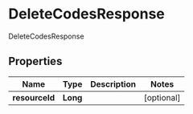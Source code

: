 

# DeleteCodesResponse

DeleteCodesResponse
## Properties

Name | Type | Description | Notes
------------ | ------------- | ------------- | -------------
**resourceId** | **Long** |  |  [optional]



